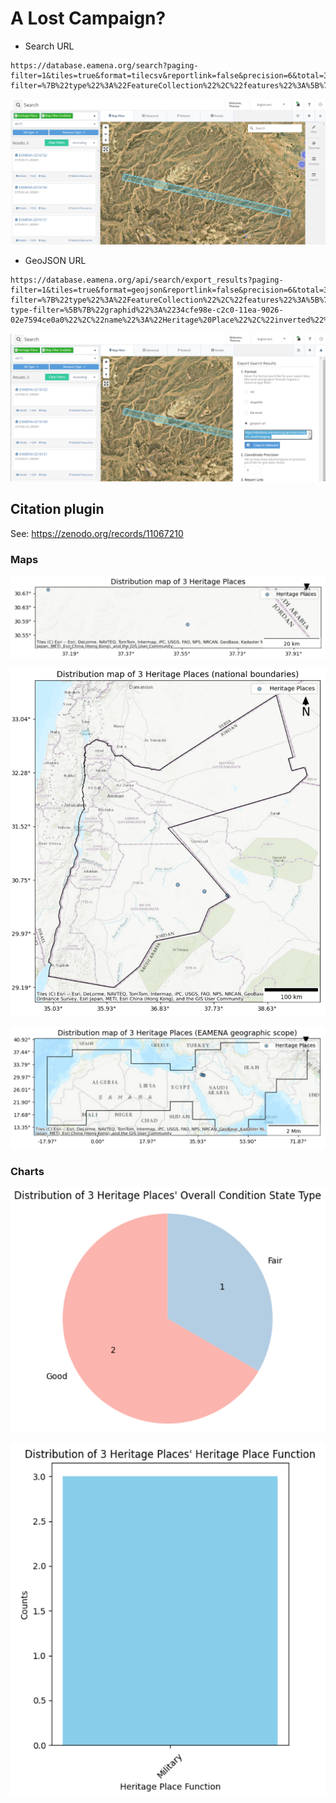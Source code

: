 # A Lost Campaign?

* Search URL

```
https://database.eamena.org/search?paging-filter=1&tiles=true&format=tilecsv&reportlink=false&precision=6&total=383723&map-filter=%7B%22type%22%3A%22FeatureCollection%22%2C%22features%22%3A%5B%7B%22id%22%3A%22a421dfd1cf8e2071e46fe52188e7dcf6%22%2C%22type%22%3A%22Feature%22%2C%22properties%22%3A%7B%22buffer%22%3A%7B%22width%22%3A10%2C%22unit%22%3A%22m%22%7D%2C%22inverted%22%3Afalse%7D%2C%22geometry%22%3A%7B%22coordinates%22%3A%5B%5B%5B37.11103003453388%2C30.692486163331665%5D%2C%5B37.102186445415526%2C30.66674350303225%5D%2C%5B37.9640962464091%2C30.50335211102579%5D%2C%5B37.967497626839815%2C30.530896107900205%5D%2C%5B37.11103003453388%2C30.692486163331665%5D%5D%5D%2C%22type%22%3A%22Polygon%22%7D%7D%5D%7D
```

![alt text](img/image.png)


* GeoJSON URL

```
https://database.eamena.org/api/search/export_results?paging-filter=1&tiles=true&format=geojson&reportlink=false&precision=6&total=3&map-filter=%7B%22type%22%3A%22FeatureCollection%22%2C%22features%22%3A%5B%7B%22id%22%3A%22a421dfd1cf8e2071e46fe52188e7dcf6%22%2C%22type%22%3A%22Feature%22%2C%22properties%22%3A%7B%22buffer%22%3A%7B%22width%22%3A10%2C%22unit%22%3A%22m%22%7D%2C%22inverted%22%3Afalse%7D%2C%22geometry%22%3A%7B%22coordinates%22%3A%5B%5B%5B37.11103003453388%2C30.692486163331665%5D%2C%5B37.102186445415526%2C30.66674350303225%5D%2C%5B37.9640962464091%2C30.50335211102579%5D%2C%5B37.967497626839815%2C30.530896107900205%5D%2C%5B37.11103003453388%2C30.692486163331665%5D%5D%5D%2C%22type%22%3A%22Polygon%22%7D%7D%5D%7D&resource-type-filter=%5B%7B%22graphid%22%3A%2234cfe98e-c2c0-11ea-9026-02e7594ce0a0%22%2C%22name%22%3A%22Heritage%20Place%22%2C%22inverted%22%3Afalse%7D%5D
```

![alt text](img/image-1.png)


## Citation plugin

See: https://zenodo.org/records/11067210

### Maps

![alt text](img/image-2.png)

![alt text](img/image-3.png)

![alt text](img/image-4.png)

### Charts

![alt text](img/image-5.png)

![alt text](img/image-6.png)